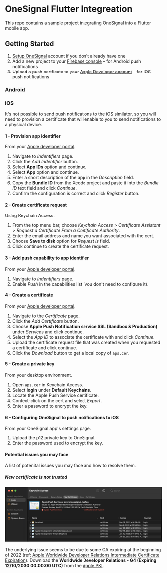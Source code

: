 # OneSignal Flutter Integreation

This repo contains a sample project integrating OneSignal into a Flutter mobile app.

## Getting Started

1. [Setup OneSignal](https://app.onesignal.com/signup) account if you don't already have one
2. Add a new project to your [Firebase console](https://console.firebase.google.com/) – for Android push notifications
3. Upload a push certficate to your [Apple Developer account](https://developer.apple.com) – for iOS push notifications

### Android

### iOS

It's not possible to send push notifications to the iOS similator, so you will need to provision a certificate that will enable to you to send notifications to a physical device.

#### 1 - Provision app identifier

From your [Apple developer portal](https://developer.apple.com).

1. Navigate to _Indentifiers_ page.
2. Click the _Add Indentifier_ button.
3. Select **App IDs** option and continue.
4. Select **App** option and continue.
5. Enter a short description of the app in the _Description_ field.
6. Copy the **Bundle ID** from the Xcode project and paste it into the _Bundle ID_ text field and click _Continue_.
7. Confirm the configuration is correct and click _Register_ button.

#### 2 - Create certificate request

Using Keychain Access.

1. From the top menu bar, choose _Keychain Access_ > _Certificate Assistant_ > _Request a Certificate From a Certificate Authority_.
2. Enter the email address and name you want associated with the cert.
3. Choose **Save to disk** option for _Request is_ field.
4. Click continue to create the certificate request.

#### 3 - Add push capability to app identifier

From your [Apple developer portal](https://developer.apple.com).

1. Navigate to _Indentifiers_ page.
2. Enable _Push_ in the capabilities list (you don't need to configure it).

#### 4 - Create a certificate

From your [Apple developer portal](https://developer.apple.com).

1. Navigate to the _Certificate_ page.
2. Click the _Add Certificate_ button.
3. Choose **Apple Push Notification service SSL (Sandbox & Production)** under _Services_ and click continue.
4. Select the _App ID_ to associate the certificate with and click _Continue_.
5. Upload the certificate request file that was created when you requested a certificate and click continue.
6. Click the _Download_ button to get a local copy of `aps.cer`.

#### 5 - Create a private key

From your desktop environment.

1. Open `aps.cer` in Keychain Access.
2. Select **login** under **Default Keychains**.
3. Locate the Apple Push Service certificate.
4. Context-click on the cert and select _Export_.
5. Enter a password to encrypt the key.

#### 6 - Configuring OneSignal to push notifications to iOS

From your OneSignal app's settings page.

1. Upload the p12 private key to OneSignal.
2. Enter the password used to encrypt the key.

#### Potential issues you may face

A list of potenital issues you may face and how to resolve them.

##### New certificate is not trusted

![Invalid certificate](<assets/keychain%20(censored).png>)

The underlying issue seems to be due to some CA expiring at the beginning of 2022 (ref: [Apple Worldwide Developer Relations Intermediate Certificate Expiration](https://developer.apple.com/support/expiration/)). Download the **Worldwide Developer Relations - G4 (Expiring 12/10/2030 00:00:00 UTC)** from the [Apple PKI](https://www.apple.com/certificateauthority/).
